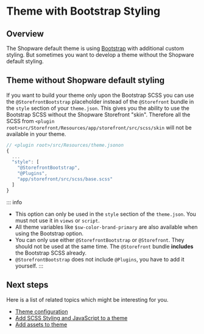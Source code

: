 # Theme with Bootstrap Styling

## Overview

The Shopware default theme is using [Bootstrap](https://getbootstrap.com/) with additional custom styling. But sometimes you want to develop a theme without the Shopware default styling.

## Theme without Shopware default styling

If you want to build your theme only upon the Bootstrap SCSS you can use the `@StorefrontBootstrap` placeholder instead of the `@Storefront` bundle in the `style` section of your `theme.json`. This gives you the ability to use the Bootstrap SCSS without the Shopware Storefront "skin". Therefore all the SCSS from `<plugin root>src/Storefront/Resources/app/storefront/src/scss/skin` will not be available in your theme.

```js
// <plugin root>/src/Resources/theme.jsonon
{
  ...
  "style": [
    "@StorefrontBootstrap",
    "@Plugins",
    "app/storefront/src/scss/base.scss"
  ]
}
```

::: info

* This option can only be used in the `style` section of the `theme.json`. You must not use it in `views` or `script`.
* All theme variables like `$sw-color-brand-primary` are also available when using the Bootstrap option.
* You can only use either `@StorefrontBootstrap` or `@Storefront`. They should not be used at the same time. The `@Storefront` bundle **includes** the Bootstrap SCSS already.
* `@StorefrontBootstrap` does not include `@Plugins`, you have to add it yourself.
:::

## Next steps

Here is a list of related topics which might be interesting for you.

* [Theme configuration](theme-configuration)
* [Add SCSS Styling and JavaScript to a theme](add-css-js-to-theme)
* [Add assets to theme](add-assets-to-theme)
